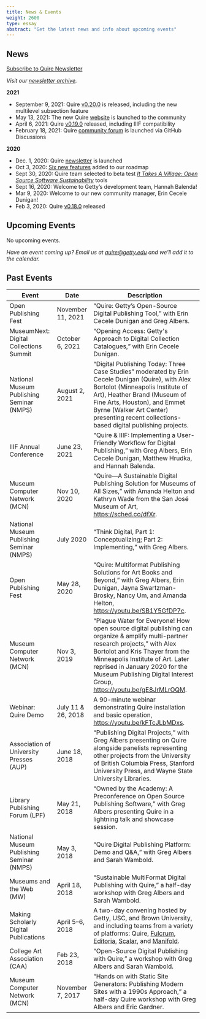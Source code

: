 ```yaml
---
title: News & Events
weight: 2600
type: essay
abstract: "Get the latest news and info about upcoming events"
---
```


## News

<div class="action-button">

[Subscribe to Quire Newsletter](https://newsletters.getty.edu/h/t/DDE7B9372AAF01E4)

</div>

*Visit our [newsletter archive](/community/newsletter-archive/).*

**2021**

- September 9, 2021: Quire [v0.20.0](https://github.com/thegetty/quire/blob/main/CHANGELOG.md#0200) is released, including the new multilevel subsection feature
- May 13, 2021: The new Quire [website](https://quire.getty.edu/) is launched to the community
- April 6, 2021: Quire [v0.19.0](https://github.com/thegetty/quire/blob/main/CHANGELOG.md#0190) released, including IIIF compatibility
- February 18, 2021: Quire [community forum](https://github.com/thegetty/quire/discussions) is launched via GitHub Discussions

**2020**

- Dec. 1, 2020: Quire [newsletter](https://newsletters.getty.edu/h/t/DDE7B9372AAF01E4) is launched
- Oct 3, 2020: [Six new features](/about/roadmap/) added to our roadmap
- Sept 30, 2020: Quire team selected to beta test [*It Takes A Village: Open Source Software Sustainability*](https://www.lyrasis.org/programs/Pages/IMLS-OSS.aspx) tools
- Sept 16, 2020: Welcome to Getty’s development team, Hannah Balenda!
- Mar 9, 2020: Welcome to our new community manager, Erin Cecele Dunigan!
- Feb 3, 2020: Quire [v0.18.0](https://github.com/gettypubs/quire-starter-theme/releases/tag/v0.18.0) released


## Upcoming Events

No upcoming events.

*Have an event coming up? Email us at [quire@getty.edu](mailto:quire@getty.edu) and we’ll add it to the calendar.*

## Past Events

| Event | Date | Description |
| -- | -- | -- |
| Open Publishing Fest | November 11, 2021 | “Quire: Getty’s Open-Source Digital Publishing Tool,” with Erin Cecele Dunigan and Greg Albers. |
| MuseumNext: Digital Collections Summit | October 6, 2021 | “Opening Access: Getty's Approach to Digital Collection Catalogues,” with Erin Cecele Dunigan. |
| National Museum Publishing Seminar (NMPS) | August 2, 2021 | “Digital Publishing Today: Three Case Studies” moderated by Erin Cecele Dunigan (Quire), with Alex Bortolot (Minneapolis Institute of Art), Heather Brand (Museum of Fine Arts, Houston), and Emmet Byrne (Walker Art Center) presenting recent collections-based digital publishing projects. |
| IIIF Annual Conference | June 23, 2021 | "Quire & IIIF: Implementing a User-Friendly Workflow for Digital Publishing,” with Greg Albers, Erin Cecele Dunigan, Matthew Hrudka, and Hannah Balenda. |
| Museum Computer Network (MCN) | Nov 10, 2020 | “Quire—A Sustainable Digital Publishing Solution for Museums of All Sizes,” with Amanda Helton and Kathryn Wade from the San José Museum of Art, https://sched.co/dfXr.  |
| National Museum Publishing Seminar (NMPS) | July 2020 | “Think Digital, Part 1: Conceptualizing; Part 2: Implementing,” with Greg Albers. |
| Open Publishing Fest | May 28, 2020 | “Quire: Multiformat Publishing Solutions for Art Books and Beyond,” with Greg Albers, Erin Dunigan, Jayna Swartzman-Brosky, Nancy Um, and Amanda Helton, https://youtu.be/SB1Y5GfDP7c. |
| Museum Computer Network (MCN) | Nov 3, 2019 | “Plague Water for Everyone! How open source digital publishing can organize & amplify multi-partner research projects,” with Alex Bortolot and Kris Thayer from the Minneapolis Institute of Art. Later reprised in January 2020 for the Museum Publishing Digital Interest Group, https://youtu.be/gE8JrMLrOQM. |
| Webinar: Quire Demo | July 11 & 26, 2018 | A 90-minute webinar demonstrating Quire installation and basic operation, https://youtu.be/kFTcJLbMDxs. |
| Association of University Presses (AUP) | June 18, 2018 | “Publishing Digital Projects,” with Greg Albers presenting on Quire alongside panelists representing other projects from the University of British Columbia Press, Stanford University Press, and Wayne State University Libraries. |
| Library Publishing Forum (LPF) | May 21, 2018 | “Owned by the Academy: A Preconference on Open Source Publishing Software,” with Greg Albers presenting Quire in a lightning talk and showcase session. |
| National Museum Publishing Seminar (NMPS) | May 3, 2018 | “Quire Digital Publishing Platform: Demo and Q&A,” with Greg Albers and Sarah Wambold. |
| Museums and the Web (MW) | April 18, 2018 | “Sustainable MultiFormat Digital Publishing with Quire,” a half-day workshop with Greg Albers and Sarah Wambold. |
| Making Scholarly Digital Publications | April 5–6, 2018 | A two-day convening hosted by Getty, USC, and Brown University, and including teams from a variety of platforms: Quire, [Fulcrum](https://www.fulcrum.org/), [Editoria](https://editoria.pub/), [Scalar](https://scalar.me/), and [Manifold](https://manifoldapp.org/). |
| College Art Association (CAA) | Feb 23, 2018 | “Open-Source Digital Publishing with Quire,” a workshop with Greg Albers and Sarah Wambold. |
| Museum Computer Network (MCN) | November 7, 2017 | “Hands on with Static Site Generators: Publishing Modern Sites with a 1990s Approach,” a half-day Quire workshop with Greg Albers and Eric Gardner. |
